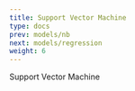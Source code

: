 ```yaml
---
title: Support Vector Machine
type: docs
prev: models/nb
next: models/regression
weight: 6
---
```


Support Vector Machine
